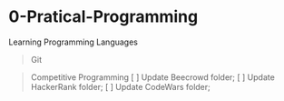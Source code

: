 # 0-Pratical-Programming
Learning Programming Languages
> Git

> Competitive Programming
[ ] Update Beecrowd folder;
[ ] Update HackerRank folder;
[ ] Update CodeWars folder;  

